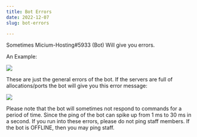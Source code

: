 ```yaml
---
title: Bot Errors
date: 2022-12-07
slug: bot-errors

---
```

Sometimes Micium-Hosting#5933 (Bot) Will give you errors.

An Example:

![](/screenshot-2022-12-07-8-23-16-pm.png)

These are just the general errors of the bot. If the servers are full of allocations/ports the bot will give you this error message:

![](/screenshot-2022-12-07-8-32-37-pm.png)

Please note that the bot will sometimes not respond to commands for a period of time. Since the ping of the bot can spike up from 1 ms to 30 ms in a second. If you run into these errors, please do not ping staff members. If the bot is OFFLINE, then you may ping staff.